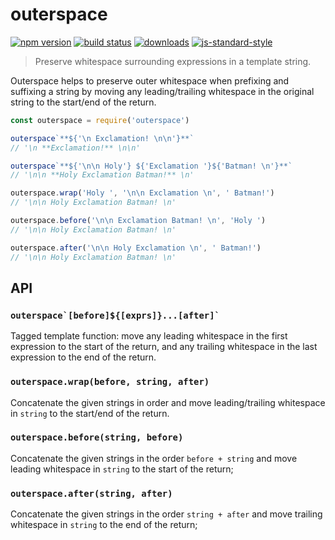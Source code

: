 # outerspace

[![npm version](https://img.shields.io/npm/v/outerspace.svg?style=flat-square)](https://npmjs.org/package/outerspace) [![build status](https://img.shields.io/travis/stefee/outerspace/latest.svg?style=flat-square)](https://travis-ci.com/stefee/outerspace)
[![downloads](https://img.shields.io/npm/dm/outerspace.svg?style=flat-square)](https://npmjs.org/package/outerspace) [![js-standard-style](https://img.shields.io/badge/code%20style-standard-brightgreen.svg?style=flat-square)](https://github.com/feross/standard)

> Preserve whitespace surrounding expressions in a template string.

Outerspace helps to preserve outer whitespace when prefixing and suffixing
a string by moving any leading/trailing whitespace in the original string to the
start/end of the return.

```js
const outerspace = require('outerspace')

outerspace`**${'\n Exclamation! \n\n'}**`
// '\n **Exclamation!** \n\n'

outerspace`**${'\n\n Holy'} ${'Exclamation '}${'Batman! \n'}**`
// '\n\n **Holy Exclamation Batman!** \n'

outerspace.wrap('Holy ', '\n\n Exclamation \n', ' Batman!')
// '\n\n Holy Exclamation Batman! \n'

outerspace.before('\n\n Exclamation Batman! \n', 'Holy ')
// '\n\n Holy Exclamation Batman! \n'

outerspace.after('\n\n Holy Exclamation \n', ' Batman!')
// '\n\n Holy Exclamation Batman! \n'
```

## API

### ``outerspace`[before]${[exprs]}...[after]` ``

Tagged template function: move any leading whitespace in the first expression
to the start of the return, and any trailing whitespace in the last expression
to the end of the return.

### `outerspace.wrap(before, string, after)`

Concatenate the given strings in order and move leading/trailing whitespace in
`string` to the start/end of the return.

### `outerspace.before(string, before)`

Concatenate the given strings in the order `before + string` and move leading
whitespace in `string` to the start of the return;

### `outerspace.after(string, after)`

Concatenate the given strings in the order `string + after` and move trailing
whitespace in `string` to the end of the return;
